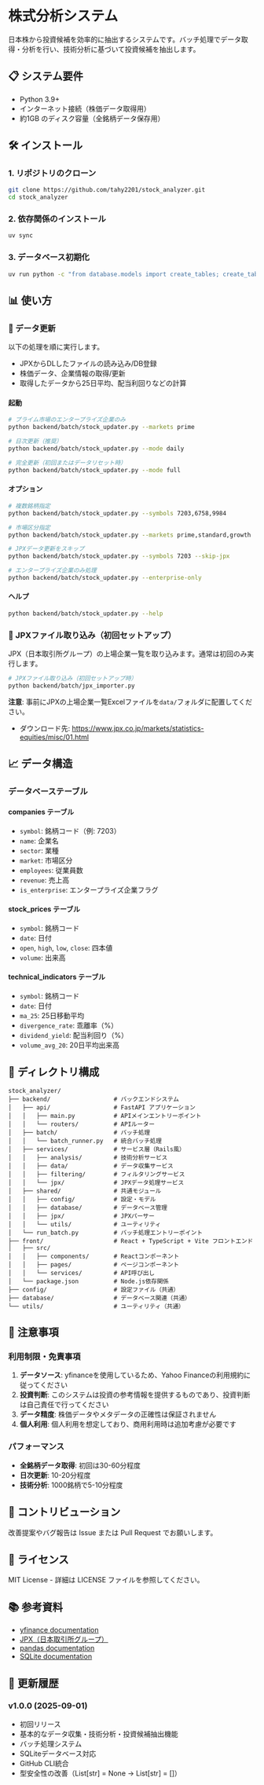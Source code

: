 # 株式分析システム

日本株から投資候補を効率的に抽出するシステムです。バッチ処理でデータ取得・分析を行い、技術分析に基づいて投資候補を抽出します。

## 📋 システム要件

- Python 3.9+
- インターネット接続（株価データ取得用）
- 約1GB のディスク容量（全銘柄データ保存用）

## 🛠️ インストール

### 1. リポジトリのクローン
```bash
git clone https://github.com/tahy2201/stock_analyzer.git
cd stock_analyzer
```

### 2. 依存関係のインストール
```bash
uv sync
```

### 3. データベース初期化
```bash
uv run python -c "from database.models import create_tables; create_tables()"
```

## 📊 使い方

### 🚀 データ更新

以下の処理を順に実行します。
- JPXからDLしたファイルの読み込み/DB登録
- 株価データ、企業情報の取得/更新
- 取得したデータから25日平均、配当利回りなどの計算

#### 起動
```bash
# プライム市場のエンタープライズ企業のみ
python backend/batch/stock_updater.py --markets prime

# 日次更新（推奨）
python backend/batch/stock_updater.py --mode daily

# 完全更新（初回またはデータリセット時）
python backend/batch/stock_updater.py --mode full
```

#### オプション
```bash
# 複数銘柄指定
python backend/batch/stock_updater.py --symbols 7203,6758,9984

# 市場区分指定
python backend/batch/stock_updater.py --markets prime,standard,growth

# JPXデータ更新をスキップ
python backend/batch/stock_updater.py --symbols 7203 --skip-jpx

# エンタープライズ企業のみ処理
python backend/batch/stock_updater.py --enterprise-only
```

#### ヘルプ
```bash
python backend/batch/stock_updater.py --help
```

### 🏢 JPXファイル取り込み（初回セットアップ）

JPX（日本取引所グループ）の上場企業一覧を取り込みます。通常は初回のみ実行します。

```bash
# JPXファイル取り込み（初回セットアップ時）
python backend/batch/jpx_importer.py
```

**注意**: 事前にJPXの上場企業一覧Excelファイルを`data/`フォルダに配置してください。
- ダウンロード先: https://www.jpx.co.jp/markets/statistics-equities/misc/01.html

## 📈 データ構造

### データベーステーブル

#### companies テーブル
- `symbol`: 銘柄コード（例: 7203）
- `name`: 企業名
- `sector`: 業種
- `market`: 市場区分
- `employees`: 従業員数
- `revenue`: 売上高
- `is_enterprise`: エンタープライズ企業フラグ

#### stock_prices テーブル
- `symbol`: 銘柄コード
- `date`: 日付
- `open`, `high`, `low`, `close`: 四本値
- `volume`: 出来高

#### technical_indicators テーブル
- `symbol`: 銘柄コード
- `date`: 日付
- `ma_25`: 25日移動平均
- `divergence_rate`: 乖離率（%）
- `dividend_yield`: 配当利回り（%）
- `volume_avg_20`: 20日平均出来高

## 📁 ディレクトリ構成
```
stock_analyzer/
├── backend/                  # バックエンドシステム
│   ├── api/                  # FastAPI アプリケーション
│   │   ├── main.py           # APIメインエントリーポイント
│   │   └── routers/          # APIルーター
│   ├── batch/                # バッチ処理
│   │   └── batch_runner.py   # 統合バッチ処理
│   ├── services/             # サービス層（Rails風）
│   │   ├── analysis/         # 技術分析サービス
│   │   ├── data/             # データ収集サービス
│   │   ├── filtering/        # フィルタリングサービス
│   │   └── jpx/              # JPXデータ処理サービス
│   ├── shared/               # 共通モジュール
│   │   ├── config/           # 設定・モデル
│   │   ├── database/         # データベース管理
│   │   ├── jpx/              # JPXパーサー
│   │   └── utils/            # ユーティリティ
│   └── run_batch.py          # バッチ処理エントリーポイント
├── front/                    # React + TypeScript + Vite フロントエンド
│   ├── src/
│   │   ├── components/       # Reactコンポーネント
│   │   ├── pages/            # ページコンポーネント
│   │   └── services/         # API呼び出し
│   └── package.json          # Node.js依存関係
├── config/                   # 設定ファイル（共通）
├── database/                 # データベース関連（共通）
└── utils/                    # ユーティリティ（共通）
```

## 📝 注意事項

### 利用制限・免責事項

1. **データソース**: yfinanceを使用しているため、Yahoo Financeの利用規約に従ってください
2. **投資判断**: このシステムは投資の参考情報を提供するものであり、投資判断は自己責任で行ってください
3. **データ精度**: 株価データやメタデータの正確性は保証されません
4. **個人利用**: 個人利用を想定しており、商用利用時は追加考慮が必要です

### パフォーマンス

- **全銘柄データ取得**: 初回は30-60分程度
- **日次更新**: 10-20分程度
- **技術分析**: 1000銘柄で5-10分程度

## 🤝 コントリビューション

改善提案やバグ報告は Issue または Pull Request でお願いします。

## 📄 ライセンス

MIT License - 詳細は LICENSE ファイルを参照してください。

## 📚 参考資料

- [yfinance documentation](https://pypi.org/project/yfinance/)
- [JPX（日本取引所グループ）](https://www.jpx.co.jp/)
- [pandas documentation](https://pandas.pydata.org/)
- [SQLite documentation](https://www.sqlite.org/)

## 🔄 更新履歴

### v1.0.0 (2025-09-01)
- 初回リリース
- 基本的なデータ収集・技術分析・投資候補抽出機能
- バッチ処理システム
- SQLiteデータベース対応
- GitHub CLI統合
- 型安全性の改善（List[str] = None → List[str] = []）